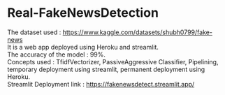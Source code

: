 # Real-FakeNewsDetection

The dataset used  : https://www.kaggle.com/datasets/shubh0799/fake-news \
It is a web app deployed using Heroku and streamlit.\
The accuracy of the model : 99%.\
Concepts used : TfidfVectorizer, PassiveAggressive Classifier, Pipelining, temporary deployment using streamlit, permanent deployment using Heroku.\
Streamlit Deployment link : https://fakenewsdetect.streamlit.app/
